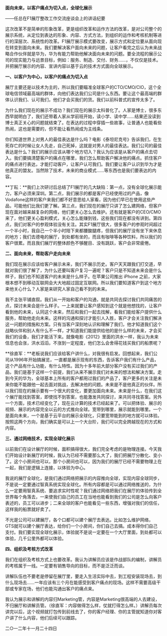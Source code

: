 **面向未来，以客户痛点为切入点，全球化展示**

 

——任总在F1展厅整改工作交流座谈会上的讲话纪要

这次改革不是简单的形象改革，更是组织改革和运作方法的改革，是对公司整个的展示系统，从定位到表达的形象、内容、方式方法，到组织的运作和考核机制等进行的深层次、系统性的改革。F1展厅展示模式要改变，展示方式和定位要从面向现在转变到面向未来。我们要解决客户面向未来的问题，让客户看完之后认为未来战略合作伙伴就是华为，华为有能力帮助他解决面向未来的问题。要全流程的展示公司的现实能力与远景目标，例如：服务、制造、交付、财务……，不仅仅是技术。并把展厅展示的内容、宣讲内容以基于云的技术方式面向全球展示。



**一、以客户为中心，以客户的痛点为切入点**

展厅主要还是以技术为主的，所以我们要瞄准全球客户的CTO/CMO/CIO，这个全球电信领域最高端的群体，向他们表达我们公司是什么东西。要让这个最高端的群体认识我们、认可我们，他们才会买我们的货。我们以前科普式的宣传太多了。

为什么我们现在的展示不成功？我们现在的展示太科普化了。人家是博士，很多东西早就明白了，我们还带着人家从学前班开始，读小学、读中学……结果还没读到博士真正关心的问题就结束了。在表达的过程中穿插一些故事，让普通人也能看些热闹，这也是需要的，但不能让看热闹成为主线条。

你们知道世界上对男人的最佳表达是什么吗？电影《泰坦尼克号》告诉我们，在生死存亡的时候让女人先走，自己死掉，这就是对男人的最佳表达。我们公司的最佳表达是什么？我们的展示应该从哪个地方切入？我认为应该是从客户的痛点去切入。我们要搞清楚客户的痛点在哪里，我们怎么帮助客户解决他的痛点。抓住客户的痛点进行表达，才能打动客户，让客户认可我们。我们要让客户认识到华为才是他真正的盟友。当然除了技术，未来的商业模式……等东西也是我们要表达的内容。

**丁耘：**我们上次研讨后总结了F1展厅的几大缺陷：第一点，没有全球化展示能力，客户必须来深圳。第二点，我们展示的都是客户已经使用过的产品，像Vodafone这样的客户来我们都不好意思给人家看，因为他们早已在使用这些产品，可能他们比我们更了解。第三点，我们现在的展厅只讲了怎么建网络，但客户现在面对越来越复杂的网络，他们更关心怎么去维护。还有就是客户的CEO/CMO来了，他们更关心盈利模式，关心怎么能赚到钱，这些我们现在都没有讲到。第四点，我们对客户的参观体验没有关注。其实F1展厅很大，很多客户的参观时间超过一个半小时，我自己一个半小时陪下来都腰酸腿疼，但我们的展厅没有坐下来休息的地方；我们去德电的展厅，到处都有坐的，而且有咖啡等各种饮料，所以我们的客户很累。而且我们展厅的整体颜色不够醒目、没有跳跃，客户会非常疲倦。



**二、面向未来，帮助客户走向未来**

我们现在展示应该给客户展示未来，我们不展示历史。客户天天跟我们打交道，早就对我们很了解了，为什么还要叫客户复习一遍呢？客户只是不知道未来会是什么样子，我们也不知道客户的未来是什么样子。在苹果公司推出 iPhone 之前，大家根本想不到移动互联网会大大地超过固定互联网。所以我们要知道客户到这个地方来他关心什么？人家是来研究人家自己看不到的未来。

我不主张平铺直叙。我们从一开始和客户的沟通，就是共同去探讨我们共同痛苦的点，探讨未来会是什么样子。一上来就要让客户感知到这个就是他想找的，让客户看到他的未来，认同这个未来，然后和我们一起去找解，看我们能给客户提供什么服务，帮助他走向未来。这样的沟通和探讨才能引人入胜，客户才会关注我们解决这一问题的措施和方案。只有当客户深刻地认识和理解了我们，他才知道我们这个战略伙伴和别人有什么不一样，才知道我们能提供给他的是什么样的未来，才会买我们的设备，我们才能活下来。就像电影《2012》里面的洪水一样，我认为未来信息也会涨，洪水滔滔，不涨到一定程度，他们怎么会舍得花钱买我们的船票呢？

**徐直军：**老板说我们应该给客户讲什么，对我很有启发。回想起来，我们公司从1996年开始搞展览，一直都是展示现有的东西，告诉客户我们有什么产品，这个产品有什么功能，有什么特性。因为十多年前大部分客户没有买过我们的产品，我们是基于这样一个前提，我们从来不展示我们对未来的想法和解决方案。走到今天的华为，全球基本上所有的客户都用过我们的产品了，客户更多的关注是未来你能不能跟他一起去面对挑战，去解决他的问题。未来是不是他真正的伙伴。所以我们现在的展示要有一个很大的变化，要更加面向未来。未来是什么，在我们这个展厅能找到答案，即使找不到答案，也能激发共同探讨，来共同寻找答案。另外一个方面，技术已经变化了，现在云计算的技术已经起来了。可以把体验、展示的视频、展示的内容完全以云的方式推向全球。宽带到哪里，展示就能到哪里。一个是面向未来，一个是基于云平台的展示全球化，只要宽带能到的地方就可以体验。按照这两个方向，我们确实是可以上一个大台阶，我们可以完全跨越现在的方式和内容。

**三、通过网络技术，实现全球化展示**

以前我们在设计展厅的时候，面积搞得很大，我们完全考虑的是物理连接。今天我们开始设计新展厅的时候，我认为已经不需要那么大了，我们把展厅分散化、变小了。这个小房间也可以，那个小房间也可以，因为我们的展厅已经不需要物理上在一起，我们是逻辑上连接，以体验为中心。

我说的展厅全球化，是我们通过网络把展示的内容推向全球，实现内容全球同步，不是说一定要通过智真系统实现全球化。所有内容都是可以通过网络推送的，为什么一定要用智真系统、要追求实时性呢？我们通过网络把我们在展厅的体验传到全世界每个角落去，一来使我们自己的员工在当地也能看到我们的公司是怎么向客户表述的，员工可以进步；二来全球的客户也能看见一些东西，增强对我们的信任，这样我的船票就好卖了。

不光是公司可以建展厅，各个口都可以建个展厅去表达。比如怎么维护网络，GTS就可以建个展厅表达，给你们一个小房间，你们自己去搞。成本得你们自己支付。我们要实现全球化展示，体验就不是说一定要在一个大厅里面，到处都可以体验，几千公里外都可以体验。



**四、组织及考核方式改革**

我们在组织及考核方式上也要改革。我认为讲解员应该是作战部队的编制，讲解员的考核属于一线。一定要有销售导向的目标，而不是泛泛而谈。

讲解队伍也不要老是停留在展厅里，要走入生活实际中去，到工程安装现场去，到什么现场去……一年应该有三个月在能感受到客户痛点的现场。这样不需要高级干部或专家在场，他们也能沟通出客户的痛点来。

我认为展示和讲解的内容归Marketing管，内容是Marketing很高端的人去建设，不归展厅和讲解员管。（徐直军：内容做得怎么样，仗就打得怎么样。）讲解员每次讲完以后，这个视频就打包传到前线去了，你的客户经理、你的主管就知道你对客户讲了什么内容，他们后续可以跟踪。

二○一二年十一月二十四日